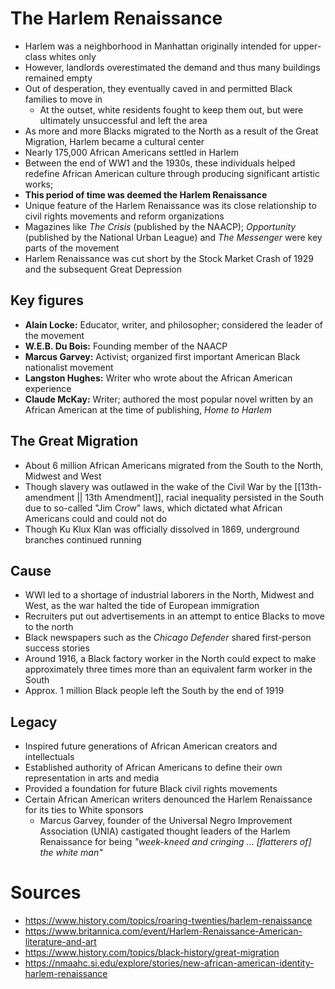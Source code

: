 # The Harlem Renaissance

- Harlem was a neighborhood in Manhattan originally intended for upper-class whites only
- However, landlords overestimated the demand and thus many buildings remained empty
- Out of desperation, they eventually caved in and permitted Black families to move in
	- At the outset, white residents fought to keep them out, but were ultimately unsuccessful and left the area
- As more and more Blacks migrated to the North as a result of the Great Migration, Harlem became a cultural center
- Nearly 175,000 African Americans settled in Harlem
- Between the end of WW1 and the 1930s, these individuals helped redefine African American culture through producing significant artistic works; 
- **This period of time was deemed the **Harlem Renaissance****
- Unique feature of the Harlem Renaissance was its close relationship to civil rights movements and reform organizations
- Magazines like _The Crisis_ (published by the NAACP); _Opportunity_ (published by the National Urban League) and _The Messenger_ were key parts of the movement
- Harlem Renaissance was cut short by the Stock Market Crash of 1929 and the subsequent Great Depression

## Key figures

- **Alain Locke:** Educator, writer, and philosopher; considered the leader of the movement
- **W.E.B. Du Bois:** Founding member of the NAACP
- **Marcus Garvey:** Activist; organized first important American Black nationalist movement
- **Langston Hughes:** Writer who wrote about the African American experience
- **Claude McKay:** Writer; authored the most popular novel written by an African American at the time of publishing, _Home to Harlem_

## The Great Migration

- About 6 million African Americans migrated from the South to the North, Midwest and West
- Though slavery was outlawed in the wake of the Civil War by the [[13th-amendment || 13th Amendment]], racial inequality persisted in the South due to so-called "Jim Crow" laws, which dictated what African Americans could and could not do
- Though Ku Klux Klan was officially dissolved in 1869, underground branches continued running

## Cause

- WWI led to a shortage of industrial laborers in the North, Midwest and West, as the war halted the tide of European immigration
- Recruiters put out advertisements in an attempt to entice Blacks to move to the north
- Black newspapers such as the *Chicago Defender* shared first-person success stories
- Around 1916, a Black factory worker in the North could expect to make approximately three times more than an equivalent farm worker in the South
- Approx. 1 million Black people left the South by the end of 1919

## Legacy

- Inspired future generations of African American creators and intellectuals
- Established authority of African Americans to define their own representation in arts and media
- Provided a foundation for future Black civil rights movements
- Certain African American writers denounced the Harlem Renaissance for its ties to White sponsors
	- Marcus Garvey, founder of the Universal Negro Improvement Association (UNIA) castigated thought leaders of the Harlem Renaissance for being *"week-kneed and cringing ... [flatterers of] the white man"*

# Sources

- https://www.history.com/topics/roaring-twenties/harlem-renaissance
- https://www.britannica.com/event/Harlem-Renaissance-American-literature-and-art
- https://www.history.com/topics/black-history/great-migration
- https://nmaahc.si.edu/explore/stories/new-african-american-identity-harlem-renaissance